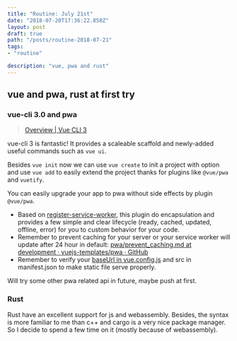 ```yaml
---
title: "Routine: July 21st"
date: "2018-07-20T17:36:22.858Z"
layout: post
draft: true
path: "/posts/routine-2018-07-21"
tags:
- "routine"

description: "vue, pwa and rust"
---
```



## vue and pwa, rust at first try
### vue-cli 3.0 and pwa
> [Overview | Vue CLI 3](https://cli.vuejs.org/guide/)

vue-cli 3 is fantastic! It provides a scaleable scaffold and newly-added useful commands such as `vue ui`. 

Besides `vue init` now we can use `vue create` to init a project with option and use `vue add` to easily extend the project thanks for plugins like `@vue/pwa` and `vuetify`.

You can easily upgrade your app to pwa without side effects by plugin `@vue/pwa`.

- Based on [register-service-worker](https://www.npmjs.com/package/register-service-worker), this plugin do encapsulation and provides a few simple and clear lifecycle (ready, cached, updated, offline, error) for you to custom  behavior for your code.
- Remember to prevent caching for your server or your service worker will update after 24 hour in default: [pwa/prevent_caching.md at development · vuejs-templates/pwa · GitHub](https://github.com/vuejs-templates/pwa/blob/development/docs/prevent_caching.md)
- Remember to verify your [baseUrl in vue.config.js](https://cli.vuejs.org/config/#baseurl) and src in manifest.json to make static file serve properly.

Will try some other pwa related api in future, maybe push at first.

### Rust
Rust have an excellent support for js and webassembly. Besides, the syntax is more familiar to me than c++ and cargo is a very nice package manager. So I decide to spend a few time on it (mostly because of webassembly).  